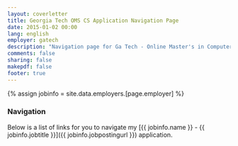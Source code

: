 ```yaml
---
layout: coverletter
title: Georgia Tech OMS CS Application Navigation Page
date: 2015-01-02 00:00
lang: english
employer: gatech
description: "Navigation page for Ga Tech - Online Master's in Computer Science."
comments: false
sharing: false
makepdf: false
footer: true
---
```

{% assign jobinfo = site.data.employers.[page.employer] %}
### Navigation

Below is a list of links for you to navigate my [{{ jobinfo.name }} - {{ jobinfo.jobtitle }}]({{ jobinfo.jobpostingurl }}) application.
